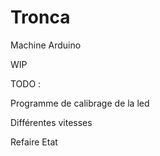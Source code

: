 # Tronca
Machine Arduino

WIP

TODO :

Programme de calibrage de la led

Différentes vitesses 

Refaire Etat 
